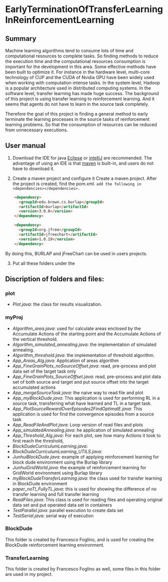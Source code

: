 # EarlyTerminationOfTransferLearningInReinforcementLearning

## Summary
Machine learning algorithms tend to consume lots of time and computational resources to
complete tasks. So finding methods to reduce the execution time and the computational
resources consumption is important for the development in this area. Some effective methods
have been built to optimize it. For instance in the hardware level, multi-core technology of CUP
and the CUDA of Nvidia GPU have been widely used when working with computation intense
tasks. In the system level, Hadoop is a popular architecture used in distributed computing
systems. In the software level, transfer learning has made huge success. The background of
this project is using transfer learning to reinforcement learning. And it seems that agents do
not have to learn in the source task completely.

Therefore the goal of this project is finding a general method to early terminate the learning
processes in the source tasks of reinforcement learning problems. So that the consumption of
resources can be reduced from unnecessary executions.

## User manual
1. Download the IDE for java
[Eclipse](https://www.eclipse.org/downloads/) or [intelliJ](https://www.jetbrains.com/idea/download/#section=linux) are recommended. The advantage of using an IDE is that [maven](https://maven.apache.org/download.cgi) is built-in, and users do not have to download it. 

2. Create a maven project and configure it
Create a maven project. After the project is created, find the pom.xml. ```add the following in <dependencies></dependencies>.```
```HTML
    <dependency>
      <groupId>edu.brown.cs.burlap</groupId>
      <artifactId>burlap</artifactId>
      <version>3.0.0</version>
    </dependency>

    <dependency>
      <groupId>org.jfree</groupId>
      <artifactId>jfreechart</artifactId>
      <version>1.0.19</version>
    </dependency>
```
By doing this, BURLAP and jFreeChart can be used in users projects.

3. Put all these folders under the 

## Discription of folders and files:
### plot
- *Plot.java*: the class for results visualization.

### myProj
- *Algorithm_area.java*: used for calculate areas enclosed by the Accumulate Actions of the starting point and the Accumulate Actions of the vertical threshold.
- *Algorithm_simulated_annealing.java*: the implementation of simulated annealing.
- *Algorithm_threshold.java*: the implementation of threshold algorithm.
- *App_Areas_Alg.java*: Application of areas algorithm
- *App_FineGrainPlots_noSourceOffset.java*: read, pre-process and plot data set of the target task only
- *App_FineGrainPlots_SourceOffset.java*: read, pre-process and plot data set of both source and target and put source offset into the target accumulated actions
- *App_mergeSourceTask.java*:  the naive way to read file and plot
- *App_myBlockDude.java*: This application is used for performing RL in a source task, transferring what have learned and TL in a target task.
- *App_PlotSourceRewardOverEpisodes2FindOptimalE.java*:  This application is used for find the convergence episodes from a source task
- *App_ReadFileAndPlot.java*: Loop version of read files and plots
- *App_simulatedAnnealing.java*: he application of simulated annealing
- *App_Threshold_Alg.java*: For each plot, see how many Actions it took to first reach the threshold,
- *BlockDudeCurriculumLearning.java*:
- *BlockDudeCurriculumLearning_UTILS.java*:
- *JunhuiBlockDude.java*:  example of applying reinforcement learning for block dude environment using the Burlap library
- *JunhuiGridWorld.java*: the example of reinforcement learning for GridWorld environment using Burlap library
- *myBlockDudeTransferLearning.java*: the class used for transfer learning in BlockDude environment
- *paper_noTl_FullyTL.java*:  this is used for showing the difference of no transfer learning and full transfer learning
- *ReadFiles.java*: This class is used for reading files and operating original data set and put operated data set in containers
- *TestParallel.java*: parallel execution to create data set
- *TestSerial.java*: serial way of execution

### BlockDude
This folder is created by Francesco Foglino, and is used for creating the BlockDude reinforcement learning environment.
### TransferLearning
This folder is created by Francesco Foglino as well, some files in this folder are used in my project.
